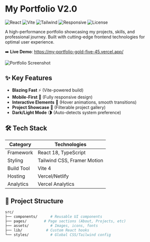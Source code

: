 # My Portfolio V2.0
![React](https://img.shields.io/badge/React-18.2-blue) 
![Vite](https://img.shields.io/badge/Vite-4.0-orange)
![Tailwind](https://img.shields.io/badge/TailwindCSS-3.3-06B6D4)
![Responsive](https://img.shields.io/badge/Responsive-Yes-green)
![License](https://img.shields.io/badge/License-MIT-brightgreen)

A high-performance portfolio showcasing my projects, skills, and professional journey. Built with cutting-edge frontend technologies for optimal user experience.

➡️ **Live Demo**: 
https://my-portfolio-gold-five-45.vercel.app/

![Portfolio Screenshot](./public/screenshot.png)

## ✨ Key Features
- **Blazing Fast** ⚡ (Vite-powered build)
- **Mobile-First** 📱 (Fully responsive design)
- **Interactive Elements** 🎨 (Hover animations, smooth transitions)
- **Project Showcase** 💼 (Filterable project gallery)
- **Dark/Light Mode** 🌗 (Auto-detects system preference)

## 🛠 Tech Stack
| Category | Technologies |
|----------|--------------|
| Framework | React 18, TypeScript |
| Styling | Tailwind CSS, Framer Motion |
| Build Tool | Vite 4 |
| Hosting | Vercel/Netlify |
| Analytics | Vercel Analytics |

## 🚀 Project Structure
```bash
src/
├── components/      # Reusable UI components
├── pages/        # Page sections (About, Projects, etc)
├── assets/          # Images, icons, fonts
├── lib/           # Custom React hooks
└── styles/          # Global CSS/Tailwind config
